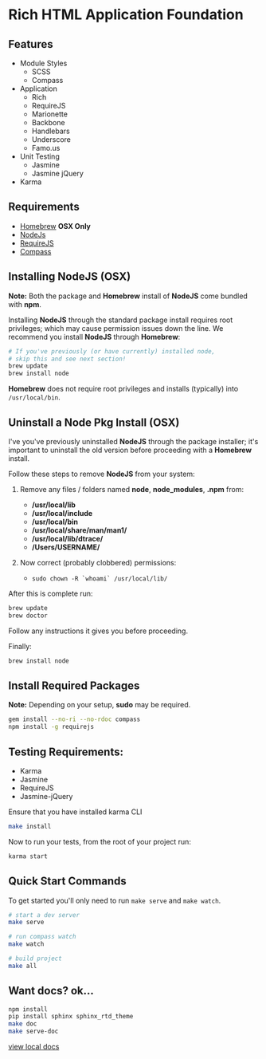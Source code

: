 # Rich HTML Application Foundation

## Features

* Module Styles
    * SCSS
    * Compass
* Application
    * Rich
    * RequireJS
    * Marionette
    * Backbone
    * Handlebars
    * Underscore
    * Famo.us
* Unit Testing
    * Jasmine
    * Jasmine jQuery
* Karma

## Requirements

* [Homebrew](http://brew.sh/) **OSX Only**
* [NodeJs](http://nodejs.org/download/)
* [RequireJS](http://requirejs.org/)
* [Compass](http://compass-style.org/)

## Installing NodeJS (OSX)

**Note:** Both the package and **Homebrew** install of **NodeJS** come bundled with **npm**.

Installing **NodeJS** through the standard package install requires root privileges; which may cause permission issues down the line. We recommend you install **NodeJS** through **Homebrew**:

```sh
# If you've previously (or have currently) installed node,
# skip this and see next section!
brew update
brew install node
```

**Homebrew** does not require root privileges and installs (typically) into `/usr/local/bin`.

## Uninstall a Node Pkg Install (OSX)

I've you've previously uninstalled **NodeJS** through the package installer; it's important to uninstall the old version before proceeding with a **Homebrew** install.

Follow these steps to remove **NodeJS** from your system:

1. Remove any files / folders named **node**, **node_modules**, **.npm** from:
    - **/usr/local/lib**
    - **/usr/local/include**
    - **/usr/local/bin**
    - **/usr/local/share/man/man1/**
    - **/usr/local/lib/dtrace/**
    - **/Users/USERNAME/**

2. Now correct (probably clobbered) permissions:
    - ```sudo chown -R `whoami` /usr/local/lib/```

After this is complete run:

```sh
brew update
brew doctor
```

Follow any instructions it gives you before proceeding.

Finally:

```sh
brew install node
```

## Install Required Packages

**Note:** Depending on your setup, **sudo** may be required.


```sh
gem install --no-ri --no-rdoc compass
npm install -g requirejs
```

## Testing Requirements:

* Karma
* Jasmine
* RequireJS
* Jasmine-jQuery

Ensure that you have installed karma CLI

```sh
make install
```

Now to run your tests, from the root of your project run:

```sh
karma start
```

## Quick Start Commands

To get started you'll only need to run `make serve` and `make watch`.

```sh
# start a dev server
make serve

# run compass watch
make watch

# build project
make all
```

## Want docs? ok...

```bash
npm install
pip install sphinx sphinx_rtd_theme
make doc
make serve-doc
```
[view local docs](http://localhost:8000/)
